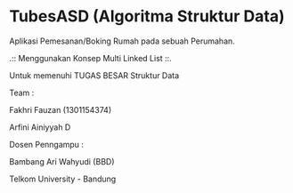 # TubesASD (Algoritma Struktur Data)

Aplikasi Pemesanan/Boking Rumah pada sebuah Perumahan.

.:: Menggunakan Konsep Multi Linked List ::.

Untuk memenuhi TUGAS BESAR Struktur Data

Team :

Fakhri Fauzan (1301154374)

Arfini Ainiyyah D


Dosen Penngampu :

Bambang Ari Wahyudi (BBD)

Telkom University - Bandung

